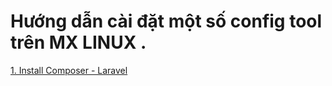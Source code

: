 # Hướng dẫn cài đặt một số config tool trên MX LINUX .

[1. Install Composer - Laravel](php_laravel_composer_config.md)
